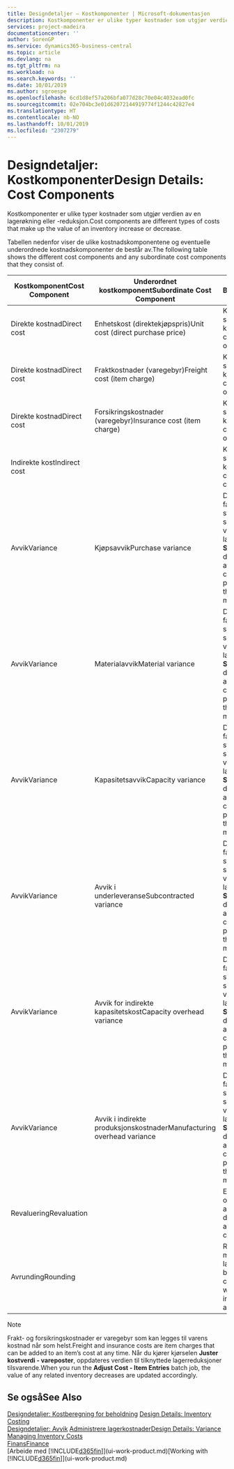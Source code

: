 ```yaml
---
title: Designdetaljer – Kostkomponenter | Microsoft-dokumentasjon
description: Kostkomponenter er ulike typer kostnader som utgjør verdien av en lagerøkning eller -reduksjon.
services: project-madeira
documentationcenter: ''
author: SorenGP
ms.service: dynamics365-business-central
ms.topic: article
ms.devlang: na
ms.tgt_pltfrm: na
ms.workload: na
ms.search.keywords: ''
ms.date: 10/01/2019
ms.author: sgroespe
ms.openlocfilehash: 6cd1d8ef57a206bfa077d28c70e04c4032ead0fc
ms.sourcegitcommit: 02e704bc3e01d62072144919774f1244c42827e4
ms.translationtype: HT
ms.contentlocale: nb-NO
ms.lasthandoff: 10/01/2019
ms.locfileid: "2307279"
---
```

# <a name="design-details-cost-components"></a><span data-ttu-id="c6f76-103">Designdetaljer: Kostkomponenter</span><span class="sxs-lookup"><span data-stu-id="c6f76-103">Design Details: Cost Components</span></span>
<span data-ttu-id="c6f76-104">Kostkomponenter er ulike typer kostnader som utgjør verdien av en lagerøkning eller -reduksjon.</span><span class="sxs-lookup"><span data-stu-id="c6f76-104">Cost components are different types of costs that make up the value of an inventory increase or decrease.</span></span>  

 <span data-ttu-id="c6f76-105">Tabellen nedenfor viser de ulike kostnadskomponentene og eventuelle underordnede kostnadskomponenter de består av.</span><span class="sxs-lookup"><span data-stu-id="c6f76-105">The following table shows the different cost components and any subordinate cost components that they consist of.</span></span>  

|<span data-ttu-id="c6f76-106">Kostkomponent</span><span class="sxs-lookup"><span data-stu-id="c6f76-106">Cost Component</span></span>|<span data-ttu-id="c6f76-107">Underordnet kostkomponent</span><span class="sxs-lookup"><span data-stu-id="c6f76-107">Subordinate Cost Component</span></span>|<span data-ttu-id="c6f76-108">Beskrivelse</span><span class="sxs-lookup"><span data-stu-id="c6f76-108">Description</span></span>|  
|--------------------|--------------------------------|---------------------------------------|  
|<span data-ttu-id="c6f76-109">Direkte kostnad</span><span class="sxs-lookup"><span data-stu-id="c6f76-109">Direct cost</span></span>|<span data-ttu-id="c6f76-110">Enhetskost (direktekjøpspris)</span><span class="sxs-lookup"><span data-stu-id="c6f76-110">Unit cost (direct purchase price)</span></span>|<span data-ttu-id="c6f76-111">Kostnader som kan spores til et kostobjekt.</span><span class="sxs-lookup"><span data-stu-id="c6f76-111">Cost that can be traced to a cost object.</span></span>|  
|<span data-ttu-id="c6f76-112">Direkte kostnad</span><span class="sxs-lookup"><span data-stu-id="c6f76-112">Direct cost</span></span>|<span data-ttu-id="c6f76-113">Fraktkostnader (varegebyr)</span><span class="sxs-lookup"><span data-stu-id="c6f76-113">Freight cost (item charge)</span></span>|<span data-ttu-id="c6f76-114">Kostnader som kan spores til et kostobjekt.</span><span class="sxs-lookup"><span data-stu-id="c6f76-114">Cost that can be traced to a cost object.</span></span>|  
|<span data-ttu-id="c6f76-115">Direkte kostnad</span><span class="sxs-lookup"><span data-stu-id="c6f76-115">Direct cost</span></span>|<span data-ttu-id="c6f76-116">Forsikringskostnader (varegebyr)</span><span class="sxs-lookup"><span data-stu-id="c6f76-116">Insurance cost (item charge)</span></span>|<span data-ttu-id="c6f76-117">Kostnader som kan spores til et kostobjekt.</span><span class="sxs-lookup"><span data-stu-id="c6f76-117">Cost that can be traced to a cost object.</span></span>|  
|<span data-ttu-id="c6f76-118">Indirekte kost</span><span class="sxs-lookup"><span data-stu-id="c6f76-118">Indirect cost</span></span>||<span data-ttu-id="c6f76-119">Kostnad som ikke kan spores til et kostobjekt.</span><span class="sxs-lookup"><span data-stu-id="c6f76-119">Cost that cannot be traced to a cost object.</span></span>|  
|<span data-ttu-id="c6f76-120">Avvik</span><span class="sxs-lookup"><span data-stu-id="c6f76-120">Variance</span></span>|<span data-ttu-id="c6f76-121">Kjøpsavvik</span><span class="sxs-lookup"><span data-stu-id="c6f76-121">Purchase variance</span></span>|<span data-ttu-id="c6f76-122">Differansen mellom faktiske kostnader og standardkostnader, som bare bokføres for varer som bruker lagermetoden **Standard**.</span><span class="sxs-lookup"><span data-stu-id="c6f76-122">The difference between actual and standard costs, which is only posted for items using the **Standard** costing method.</span></span>|  
|<span data-ttu-id="c6f76-123">Avvik</span><span class="sxs-lookup"><span data-stu-id="c6f76-123">Variance</span></span>|<span data-ttu-id="c6f76-124">Materialavvik</span><span class="sxs-lookup"><span data-stu-id="c6f76-124">Material variance</span></span>|<span data-ttu-id="c6f76-125">Differansen mellom faktiske kostnader og standardkostnader, som bare bokføres for varer som bruker lagermetoden **Standard**.</span><span class="sxs-lookup"><span data-stu-id="c6f76-125">The difference between actual and standard costs, which is only posted for items using the **Standard** costing method.</span></span>|  
|<span data-ttu-id="c6f76-126">Avvik</span><span class="sxs-lookup"><span data-stu-id="c6f76-126">Variance</span></span>|<span data-ttu-id="c6f76-127">Kapasitetsavvik</span><span class="sxs-lookup"><span data-stu-id="c6f76-127">Capacity variance</span></span>|<span data-ttu-id="c6f76-128">Differansen mellom faktiske kostnader og standardkostnader, som bare bokføres for varer som bruker lagermetoden **Standard**.</span><span class="sxs-lookup"><span data-stu-id="c6f76-128">The difference between actual and standard costs, which is only posted for items using the **Standard** costing method.</span></span>|  
|<span data-ttu-id="c6f76-129">Avvik</span><span class="sxs-lookup"><span data-stu-id="c6f76-129">Variance</span></span>|<span data-ttu-id="c6f76-130">Avvik i underleveranse</span><span class="sxs-lookup"><span data-stu-id="c6f76-130">Subcontracted variance</span></span>|<span data-ttu-id="c6f76-131">Differansen mellom faktiske kostnader og standardkostnader, som bare bokføres for varer som bruker lagermetoden **Standard**.</span><span class="sxs-lookup"><span data-stu-id="c6f76-131">The difference between actual and standard costs, which is only posted for items using the **Standard** costing method.</span></span>|  
|<span data-ttu-id="c6f76-132">Avvik</span><span class="sxs-lookup"><span data-stu-id="c6f76-132">Variance</span></span>|<span data-ttu-id="c6f76-133">Avvik for indirekte kapasitetskost</span><span class="sxs-lookup"><span data-stu-id="c6f76-133">Capacity overhead variance</span></span>|<span data-ttu-id="c6f76-134">Differansen mellom faktiske kostnader og standardkostnader, som bare bokføres for varer som bruker lagermetoden **Standard**.</span><span class="sxs-lookup"><span data-stu-id="c6f76-134">The difference between actual and standard costs, which is only posted for items using the **Standard** costing method.</span></span>|  
|<span data-ttu-id="c6f76-135">Avvik</span><span class="sxs-lookup"><span data-stu-id="c6f76-135">Variance</span></span>|<span data-ttu-id="c6f76-136">Avvik i indirekte produksjonskostnader</span><span class="sxs-lookup"><span data-stu-id="c6f76-136">Manufacturing overhead variance</span></span>|<span data-ttu-id="c6f76-137">Differansen mellom faktiske kostnader og standardkostnader, som bare bokføres for varer som bruker lagermetoden **Standard**.</span><span class="sxs-lookup"><span data-stu-id="c6f76-137">The difference between actual and standard costs, which is only posted for items using the **Standard** costing method.</span></span>|  
|<span data-ttu-id="c6f76-138">Revaluering</span><span class="sxs-lookup"><span data-stu-id="c6f76-138">Revaluation</span></span>||<span data-ttu-id="c6f76-139">En nedskrivning eller oppskrivning av den aktuelle lagerverdien.</span><span class="sxs-lookup"><span data-stu-id="c6f76-139">A depreciation or appreciation of the current inventory value.</span></span>|  
|<span data-ttu-id="c6f76-140">Avrunding</span><span class="sxs-lookup"><span data-stu-id="c6f76-140">Rounding</span></span>||<span data-ttu-id="c6f76-141">Rest som skyldes måten verdsetting av lagerreduksjoner beregnes på.</span><span class="sxs-lookup"><span data-stu-id="c6f76-141">Residuals caused by the way in which valuation of inventory decreases are calculated.</span></span>|  

> [!NOTE]  
>  <span data-ttu-id="c6f76-142">Frakt- og forsikringskostnader er varegebyr som kan legges til varens kostnad når som helst.</span><span class="sxs-lookup"><span data-stu-id="c6f76-142">Freight and insurance costs are item charges that can be added to an item’s cost at any time.</span></span> <span data-ttu-id="c6f76-143">Når du kjører kjørselen **Juster kostverdi - vareposter**, oppdateres verdien til tilknyttede lagerreduksjoner tilsvarende.</span><span class="sxs-lookup"><span data-stu-id="c6f76-143">When you run the **Adjust Cost - Item Entries** batch job, the value of any related inventory decreases are updated accordingly.</span></span>  

## <a name="see-also"></a><span data-ttu-id="c6f76-144">Se også</span><span class="sxs-lookup"><span data-stu-id="c6f76-144">See Also</span></span>  
 <span data-ttu-id="c6f76-145">[Designdetaljer: Kostberegning for beholdning](design-details-inventory-costing.md) </span><span class="sxs-lookup"><span data-stu-id="c6f76-145">[Design Details: Inventory Costing](design-details-inventory-costing.md) </span></span>  
 <span data-ttu-id="c6f76-146">[Designdetaljer: Avvik](design-details-variance.md) [Administrere lagerkostnader](finance-manage-inventory-costs.md)</span><span class="sxs-lookup"><span data-stu-id="c6f76-146">[Design Details: Variance](design-details-variance.md) [Managing Inventory Costs](finance-manage-inventory-costs.md)</span></span>  
 [<span data-ttu-id="c6f76-147">Finans</span><span class="sxs-lookup"><span data-stu-id="c6f76-147">Finance</span></span>](finance.md)  
 <span data-ttu-id="c6f76-148">[Arbeide med [!INCLUDE[d365fin](includes/d365fin_md.md)]](ui-work-product.md)</span><span class="sxs-lookup"><span data-stu-id="c6f76-148">[Working with [!INCLUDE[d365fin](includes/d365fin_md.md)]](ui-work-product.md)</span></span>  
